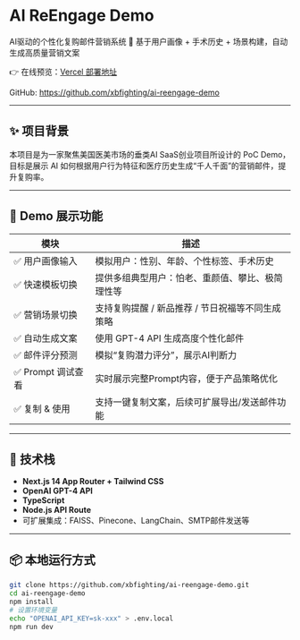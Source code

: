 # AI ReEngage Demo

AI驱动的个性化复购邮件营销系统
🧠 基于用户画像 + 手术历史 + 场景构建，自动生成高质量营销文案

👉 在线预览：[Vercel 部署地址](https://ai-reengage-demo-an6t.vercel.app/)

GitHub: <https://github.com/xbfighting/ai-reengage-demo>

---

## ✨ 项目背景

本项目是为一家聚焦美国医美市场的垂类AI SaaS创业项目所设计的 PoC Demo，目标是展示 AI 如何根据用户行为特征和医疗历史生成“千人千面”的营销邮件，提升复购率。

---

## 🎯 Demo 展示功能

| 模块 | 描述 |
|------|------|
| ✅ 用户画像输入 | 模拟用户：性别、年龄、个性标签、手术历史 |
| ✅ 快速模板切换 | 提供多组典型用户：怕老、重颜值、攀比、极简理性等 |
| ✅ 营销场景切换 | 支持复购提醒 / 新品推荐 / 节日祝福等不同生成策略 |
| ✅ 自动生成文案 | 使用 GPT-4 API 生成高度个性化邮件 |
| ✅ 邮件评分预测 | 模拟“复购潜力评分”，展示AI判断力 |
| ✅ Prompt 调试查看 | 实时展示完整Prompt内容，便于产品策略优化 |
| ✅ 复制 & 使用 | 支持一键复制文案，后续可扩展导出/发送邮件功能 |

---

## 🧠 技术栈

- **Next.js 14 App Router + Tailwind CSS**
- **OpenAI GPT-4 API**
- **TypeScript**
- **Node.js API Route**
- 可扩展集成：FAISS、Pinecone、LangChain、SMTP邮件发送等

---

## 📦 本地运行方式

```bash
git clone https://github.com/xbfighting/ai-reengage-demo.git
cd ai-reengage-demo
npm install
# 设置环境变量
echo "OPENAI_API_KEY=sk-xxx" > .env.local
npm run dev

